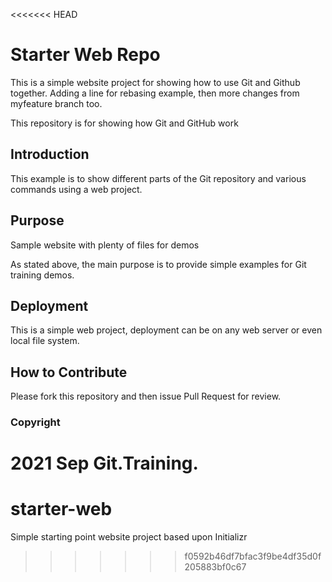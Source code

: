 <<<<<<< HEAD
# Starter Web Repo
This is a simple website project for showing how to use Git and Github together.
 Adding a line for rebasing example, then more changes from myfeature branch too.
 
 
This repository is for showing how Git and GitHub work

## Introduction
This example is to show different parts of the Git repository and various commands using a web project.


## Purpose

Sample website with plenty of files for demos

As stated above, the main purpose is to provide simple examples for Git training demos.

## Deployment

This is a simple web project, deployment can be on any web server or even local file system.

## How to Contribute
Please fork this repository and then issue Pull Request for review.

### Copyright 
2021 Sep Git.Training.
=======
# starter-web
Simple starting point website project based upon Initializr
>>>>>>> f0592b46df7bfac3f9be4df35d0f205883bf0c67
